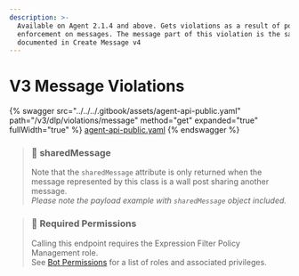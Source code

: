 ```yaml
---
description: >-
  Available on Agent 2.1.4 and above. Gets violations as a result of policy
  enforcement on messages. The message part of this violation is the same as
  documented in Create Message v4
---
```


# V3 Message Violations

{% swagger src="../../../.gitbook/assets/agent-api-public.yaml" path="/v3/dlp/violations/message" method="get" expanded="true" fullWidth="true" %}
[agent-api-public.yaml](../../../.gitbook/assets/agent-api-public.yaml)
{% endswagger %}

> ### 📘 sharedMessage
>
> Note that the `sharedMessage` attribute is only returned when the message represented by this class is a wall post sharing another message.\
> _Please note the payload example with `sharedMessage` object included._

> ### 🚧 Required Permissions
>
> Calling this endpoint requires the Expression Filter Policy Management role.\
> See [Bot Permissions](https://docs.developers.symphony.com/building-bots-on-symphony/configuration/bot-permissions) for a list of roles and associated privileges.
